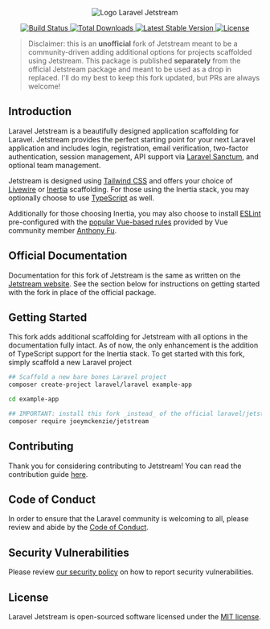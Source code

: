 <p align="center"><img src="/art/logo.svg" alt="Logo Laravel Jetstream"></p>

<p align="center">
    <a href="https://github.com/laravel/jetstream/actions">
        <img src="https://github.com/laravel/jetstream/workflows/tests/badge.svg" alt="Build Status">
    </a>
    <a href="https://packagist.org/packages/laravel/jetstream">
        <img src="https://img.shields.io/packagist/dt/laravel/jetstream" alt="Total Downloads">
    </a>
    <a href="https://packagist.org/packages/laravel/jetstream">
        <img src="https://img.shields.io/packagist/v/laravel/jetstream" alt="Latest Stable Version">
    </a>
    <a href="https://packagist.org/packages/laravel/jetstream">
        <img src="https://img.shields.io/packagist/l/laravel/jetstream" alt="License">
    </a>
</p>

> Disclaimer: this is an **unofficial** fork of Jetstream meant to be a community-driven adding additional options for 
> projects scaffolded using Jetstream. This package is published **separately** from the official Jetstream package and 
> meant to be used as a drop in replaced. I'll do my best to keep this fork updated, but PRs are always welcome!

## Introduction

Laravel Jetstream is a beautifully designed application scaffolding for Laravel. Jetstream provides the perfect starting point for your next Laravel application and includes login, registration, email verification, two-factor authentication, session management, API support via [Laravel Sanctum](https://github.com/laravel/sanctum), and optional team management.

Jetstream is designed using [Tailwind CSS](https://tailwindcss.com) and offers your choice of [Livewire](https://jetstream.laravel.com/stacks/livewire.html) or [Inertia](https://jetstream.laravel.com/stacks/inertia.html) scaffolding.
For those using the Inertia stack, you may optionally choose to use [TypeScript](https://www.typescriptlang.org/) as well.

Additionally for those choosing Inertia, you may also choose to install [ESLint](https://www.typescriptlang.org/) pre-configured with the [popular
Vue-based rules](https://github.com/antfu/eslint-config/) provided by Vue community member [Anthony Fu](https://antfu.me/).

## Official Documentation

Documentation for this fork of Jetstream is the same as written on the [Jetstream website](https://jetstream.laravel.com).
See the section below for instructions on getting started with the fork in place of the official package.

## Getting Started

This fork adds additional scaffolding for Jetstream with all options in the documentation fully intact. As of now,
the only enhancement is the addition of TypeScript support for the Inertia stack. To get started with this fork, simply
scaffold a new Laravel project

```bash
## Scaffold a new bare bones Laravel project
composer create-project laravel/laravel example-app

cd example-app

## IMPORTANT: install this fork _instead_ of the official laravel/jetstream package
composer require joeymckenzie/jetstream
```

## Contributing

Thank you for considering contributing to Jetstream! You can read the contribution guide [here](.github/CONTRIBUTING.md).

## Code of Conduct

In order to ensure that the Laravel community is welcoming to all, please review and abide by the [Code of Conduct](https://laravel.com/docs/contributions#code-of-conduct).

## Security Vulnerabilities

Please review [our security policy](https://github.com/laravel/jetstream/security/policy) on how to report security vulnerabilities.

## License

Laravel Jetstream is open-sourced software licensed under the [MIT license](LICENSE.md).
